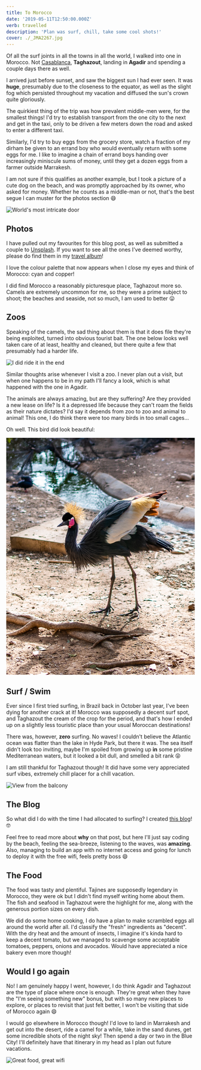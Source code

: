 ```yaml
---
title: To Morocco
date: '2019-05-11T12:50:00.000Z'
verb: travelled
description: 'Plan was surf, chill, take some cool shots!'
cover: ./_JMA2267.jpg
---
```


Of all the surf joints in all the towns in all the world, I walked into one in Morocco. Not [Casablanca], **Taghazout**, landing in **Agadir** and spending a couple days there as well.

I arrived just before sunset, and saw the biggest sun I had ever seen. It was **huge**, presumably due to the closeness to the equator, as well as the slight fog which persisted throughout my vacation and diffused the sun's crown quite gloriously.

The quirkiest thing of the trip was how prevalent middle-men were, for the smallest things! I'd try to establish transport from the one city to the next and get in the taxi, only to be driven a few meters down the road and asked to enter a different taxi.

Similarly, I'd try to buy eggs from the grocery store, watch a fraction of my dirham be given to an errand boy who would eventually return with some eggs for me. I like to imagine a chain of errand boys handing over increasingly miniscule sums of money, until they get a dozen eggs from a farmer outside Marrakesh.

I am not sure if this qualifies as another example, but I took a picture of a cute dog on the beach, and was promptly approached by its owner, who asked for money. Whether he counts as a middle-man or not, that's the best segue I can muster for the photos section 😄

![World's most intricate door](./_JMA2388.jpg)

[casablanca]: https://en.wikiquote.org/wiki/Casablanca_(film) 'I came to Casablanca for the waters.'

## Photos

I have pulled out my favourites for this blog post, as well as submitted a couple to [Unsplash]. If you want to see all the ones I've deemed worthy, please do find them in my [travel album]!

I love the colour palette that now appears when I close my eyes and think of Morocco: cyan and copper!

I did find Morocco a reasonably picturesque place, Taghazout more so. Camels are extremely uncommon for me, so they were a prime subject to shoot; the beaches and seaside, not so much, I am used to better 😛

[travel album]: https://lightroom.adobe.com/shares/04539815076c4c00a82cbafa9e957a79 'Like, comment and subscribe!'
[unsplash]: https://unsplash.com/@jmagrippis 'I love using it, so I am giving back!'

## Zoos

Speaking of the camels, the sad thing about them is that it does file they're being exploited, turned into obvious tourist bait. The one below looks well taken care of at least, healthy and cleaned, but there quite a few that presumably had a harder life.

![I did ride it in the end](./_JMA2263.jpg)

Similar thoughts arise whenever I visit a zoo. I never plan out a visit, but when one happens to be in my path I'll fancy a look, which is what happened with the one in Agadir.

The animals are always amazing, but are they suffering? Are they provided a new lease on life? Is it a depressed life because they can't roam the fields as their nature dictates? I'd say it depends from zoo to zoo and animal to animal! This one, I do think there were too many birds in too small cages...

Oh well. This bird did look beautiful:

![But does it dream of flying?](./_JMA2252.jpg)

## Surf / Swim

Ever since I first tried surfing, in Brazil back in October last year, I've been dying for another crack at it! Morocco was supposedly a decent surf spot, and Taghazout the cream of the crop for the period, and that's how I ended up on a slightly less touristic place than your usual Moroccan destinations!

There was, however, **zero** surfing. No waves! I couldn't believe the Atlantic ocean was flatter than the lake in Hyde Park, but there it was. The sea itself didn't look too inviting, maybe I'm spoiled from growing up **in** some pristine Mediterranean waters, but it looked a bit dull, and smelled a bit rank 😝

I am still thankful for Taghazout though! It did have some very appreciated surf vibes, extremely chill placer for a chill vacation.

![View from the balcony](./_JMA2449.jpg)

## The Blog

So what did I do with the time I had allocated to surfing? I created [this blog]! 🤓

Feel free to read more about **why** on that post, but here I'll just say coding by the beach, feeling the sea-breeze, listening to the waves, was **amazing**. Also, managing to build an app with no internet access and going for lunch to deploy it with the free wifi, feels pretty boss 😄

[this blog]: /a-blog-with-gatsby 'You are in it!'

## The Food

The food was tasty and plentiful. Tajines are supposedly legendary in Morocco, they were ok but I didn't find myself writing home about them. The fish and seafood in Taghazout were the highlight for me, along with the generous portion sizes on every dish.

We did do some home cooking, I do have a plan to make scrambled eggs all around the world after all. I'd classify the "fresh" ingredients as "decent". With the dry heat and the amount of insects, I imagine it's kinda hard to keep a decent tomato, but we managed to scavenge some acceptable tomatoes, peppers, onions and avocados. Would have appreciated a nice bakery even more though!

## Would I go again

No! I am genuinely happy I went, however, I do think Agadir and Taghazout are the type of place where once is enough. They're great when they have the "I'm seeing something new" bonus, but with so many new places to explore, or places to revisit that just felt better, I won't be visiting that side of Morocco again 😄

I would go elsewhere in Morocco though! I'd love to land in Marrakesh and get out into the desert, ride a camel for a while, take in the sand dunes, get some incredible shots of the night sky! Then spend a day or two in the Blue City! I'll definitely have that itinerary in my head as I plan out future vacations.

![Great food, great wifi](./_JMA2559.jpg)
